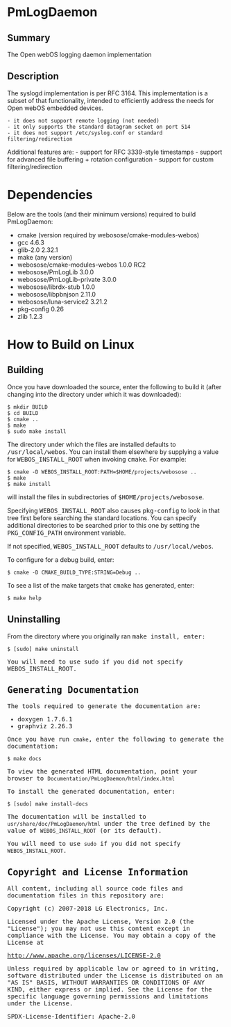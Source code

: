 PmLogDaemon
===========

Summary
-------
The Open webOS logging daemon implementation

Description
-----------
The syslogd implementation is per RFC 3164. This implementation is a subset of
that functionality, intended to efficiently address the needs for Open webOS
embedded devices.

    - it does not support remote logging (not needed)
    - it only supports the standard datagram socket on port 514
    - it does not support /etc/syslog.conf or standard filtering/redirection

Additional features are:
    - support for RFC 3339-style timestamps
    - support for advanced file buffering + rotation configuration
    - support for custom filtering/redirection

Dependencies
============

Below are the tools (and their minimum versions) required to build PmLogDaemon:

- cmake (version required by webosose/cmake-modules-webos)
- gcc 4.6.3
- glib-2.0 2.32.1
- make (any version)
- webosose/cmake-modules-webos 1.0.0 RC2
- webosose/PmLogLib 3.0.0
- webosose/PmLogLib-private 3.0.0
- webosose/librdx-stub 1.0.0
- webosose/libpbnjson 2.11.0
- webosose/luna-service2 3.21.2
- pkg-config 0.26
- zlib 1.2.3

How to Build on Linux
=====================

## Building

Once you have downloaded the source, enter the following to build it (after
changing into the directory under which it was downloaded):

    $ mkdir BUILD
    $ cd BUILD
    $ cmake ..
    $ make
    $ sudo make install

The directory under which the files are installed defaults to <tt>/usr/local/webos</tt>.
You can install them elsewhere by supplying a value for <tt>WEBOS\_INSTALL\_ROOT</tt>
when invoking <tt>cmake</tt>. For example:

    $ cmake -D WEBOS_INSTALL_ROOT:PATH=$HOME/projects/webosose ..
    $ make
    $ make install

will install the files in subdirectories of <tt>$HOME/projects/webosose</tt>.

Specifying <tt>WEBOS\_INSTALL\_ROOT</tt> also causes <tt>pkg-config</tt> to look
in that tree first before searching the standard locations. You can specify
additional directories to be searched prior to this one by setting the
<tt>PKG\_CONFIG\_PATH</tt> environment variable.

If not specified, <tt>WEBOS\_INSTALL\_ROOT</tt> defaults to <tt>/usr/local/webos</tt>.

To configure for a debug build, enter:

    $ cmake -D CMAKE_BUILD_TYPE:STRING=Debug ..

To see a list of the make targets that <tt>cmake</tt> has generated, enter:

    $ make help

## Uninstalling

From the directory where you originally ran <tt>make install<tt>, enter:

    $ [sudo] make uninstall

You will need to use <tt>sudo</tt> if you did not specify <tt>WEBOS\_INSTALL\_ROOT</tt>.


## Generating Documentation

The tools required to generate the documentation are:

- doxygen 1.7.6.1
- graphviz 2.26.3

Once you have run `cmake`, enter the following to generate the documentation:

    $ make docs

To view the generated HTML documentation, point your browser to
`Documentation/PmLogDaemon/html/index.html`

To install the generated documentation, enter:

    $ [sudo] make install-docs

The documentation will be installed to `usr/share/doc/PmLogDaemon/html` under
the tree defined by the value of `WEBOS_INSTALL_ROOT` (or its default).

You will need to use `sudo` if you did not specify `WEBOS_INSTALL_ROOT`.


## Copyright and License Information

All content, including all source code files and documentation files in this repository are:

Copyright (c) 2007-2018 LG Electronics, Inc.

Licensed under the Apache License, Version 2.0 (the "License");
you may not use this content except in compliance with the License.
You may obtain a copy of the License at

http://www.apache.org/licenses/LICENSE-2.0

Unless required by applicable law or agreed to in writing, software
distributed under the License is distributed on an "AS IS" BASIS,
WITHOUT WARRANTIES OR CONDITIONS OF ANY KIND, either express or implied.
See the License for the specific language governing permissions and
limitations under the License.

SPDX-License-Identifier: Apache-2.0
